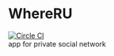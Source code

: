 WhereRU  
=======  
[![Circle CI](https://circleci.com/gh/lacusrinz/WhereRU/tree/Justice.svg?style=svg)](https://circleci.com/gh/lacusrinz/WhereRU/tree/Justice)  
app for private social network
